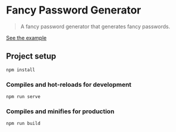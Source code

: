 # Fancy Password Generator

> A fancy password generator that generates fancy passwords.

[See the example](https://gokhancvs.github.io/password-generator/dist/)

## Project setup
```
npm install
```

### Compiles and hot-reloads for development
```
npm run serve
```

### Compiles and minifies for production
```
npm run build
```

